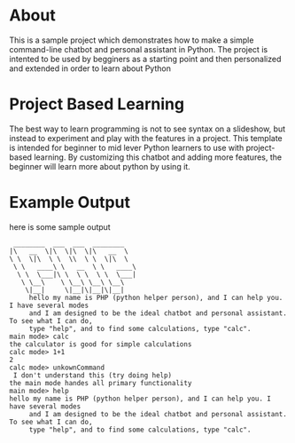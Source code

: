 # About
This is a sample project which demonstrates how to make a simple command-line
chatbot and personal assistant in Python. The project is intented to be
used by begginers as a starting point and then personalized and extended in order
to learn about Python
# Project Based Learning
The best way to learn programming is not to see syntax on a slideshow, but instead
to experiment and play with the features in a project. This template is intended
for beginner to mid lever Python learners to use with project-based learning. By
customizing this chatbot and adding more features, the beginner will learn more
about python by using it. 
# Example Output
here is some sample output
```
 ________  ___  ___  ________   
|\   __  \|\  \|\  \|\   __  \  
\ \  \|\  \ \  \\  \ \  \|\  \ 
 \ \   ____\ \   __  \ \   ____\
  \ \  \___|\ \  \ \  \ \  \___|
   \ \__\    \ \__\ \__\ \__\   
    \|__|     \|__|\|__|\|__|  
     hello my name is PHP (python helper person), and I can help you. I have several modes 
     and I am designed to be the ideal chatbot and personal assistant. To see what I can do,
     type "help", and to find some calculations, type "calc".
main mode> calc
the calculator is good for simple calculations
calc mode> 1+1
2
calc mode> unkownCommand
 I don't understand this (try doing help)
the main mode handes all primary functionality
main mode> help
hello my name is PHP (python helper person), and I can help you. I have several modes 
     and I am designed to be the ideal chatbot and personal assistant. To see what I can do,
     type "help", and to find some calculations, type "calc".
```